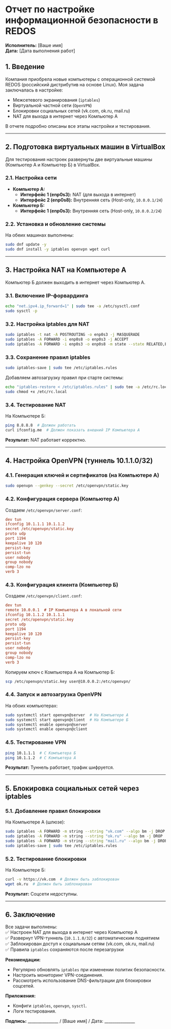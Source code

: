# **Отчет по настройке информационной безопасности в REDOS**  
**Исполнитель:** [Ваше имя]  
**Дата:** [Дата выполнения работ]  

## **1. Введение**  
Компания приобрела новые компьютеры с операционной системой REDOS (российский дистрибутив на основе Linux). Моя задача заключалась в настройке:  
- Межсетевого экранирования (`iptables`)  
- Виртуальной частной сети (`OpenVPN`)  
- Блокировки социальных сетей (vk.com, ok.ru, mail.ru)  
- NAT для выхода в интернет через Компьютер А  

В отчете подробно описаны все этапы настройки и тестирования.  

---

## **2. Подготовка виртуальных машин в VirtualBox**  
Для тестирования настроек развернуты две виртуальные машины (Компьютер А и Компьютер Б) в VirtualBox.  

### **2.1. Настройка сети**  
- **Компьютер А:**  
  - **Интерфейс 1 (enp0s3):** NAT (для выхода в интернет)  
  - **Интерфейс 2 (enp0s8):** Внутренняя сеть (Host-only, `10.0.0.1/24`)  
- **Компьютер Б:**  
  - **Интерфейс 1 (enp0s3):** Внутренняя сеть (Host-only, `10.0.0.2/24`)  

### **2.2. Установка и обновление системы**  
На обеих машинах выполнены:  
```bash
sudo dnf update -y
sudo dnf install -y iptables openvpn wget curl
```

---

## **3. Настройка NAT на Компьютере А**  
Компьютер Б должен выходить в интернет через Компьютер А.  

### **3.1. Включение IP-форвардинга**  
```bash
echo "net.ipv4.ip_forward=1" | sudo tee -a /etc/sysctl.conf
sudo sysctl -p
```

### **3.2. Настройка iptables для NAT**  
```bash
sudo iptables -t nat -A POSTROUTING -o enp0s3 -j MASQUERADE
sudo iptables -A FORWARD -i enp0s8 -o enp0s3 -j ACCEPT
sudo iptables -A FORWARD -i enp0s3 -o enp0s8 -m state --state RELATED,ESTABLISHED -j ACCEPT
```

### **3.3. Сохранение правил iptables**  
```bash
sudo iptables-save | sudo tee /etc/iptables.rules
```
Добавляем автозагрузку правил при старте системы:  
```bash
echo "iptables-restore < /etc/iptables.rules" | sudo tee -a /etc/rc.local
sudo chmod +x /etc/rc.local
```

### **3.4. Тестирование NAT**  
На Компьютере Б:  
```bash
ping 8.8.8.8  # Должен работать
curl ifconfig.me  # Должен показать внешний IP Компьютера А
```
**Результат:** NAT работает корректно.  

---

## **4. Настройка OpenVPN (туннель 10.1.1.0/32)**  

### **4.1. Генерация ключей и сертификатов (на Компьютере А)**  
```bash
sudo openvpn --genkey --secret /etc/openvpn/static.key
```

### **4.2. Конфигурация сервера (Компьютер А)**  
Создаем `/etc/openvpn/server.conf`:  
```ini
dev tun
ifconfig 10.1.1.1 10.1.1.2
secret /etc/openvpn/static.key
proto udp
port 1194
keepalive 10 120
persist-key
persist-tun
user nobody
group nobody
comp-lzo no
verb 3
```

### **4.3. Конфигурация клиента (Компьютер Б)**  
Создаем `/etc/openvpn/client.conf`:  
```ini
dev tun
remote 10.0.0.1  # IP Компьютера А в локальной сети
ifconfig 10.1.1.2 10.1.1.1
secret /etc/openvpn/static.key
proto udp
port 1194
keepalive 10 120
persist-key
persist-tun
user nobody
group nobody
comp-lzo no
verb 3
```

Копируем ключ с Компьютера А на Компьютер Б:  
```bash
scp /etc/openvpn/static.key user@10.0.0.2:/etc/openvpn/
```

### **4.4. Запуск и автозагрузка OpenVPN**  
На обоих компьютерах:  
```bash
sudo systemctl start openvpn@server  # На Компьютере А
sudo systemctl start openvpn@client  # На Компьютере Б
sudo systemctl enable openvpn@server
sudo systemctl enable openvpn@client
```

### **4.5. Тестирование VPN**  
```bash
ping 10.1.1.1  # С Компьютера Б
ping 10.1.1.2  # С Компьютера А
```
**Результат:** Туннель работает, трафик шифруется.  

---

## **5. Блокировка социальных сетей через iptables**  

### **5.1. Добавление правил блокировки**  
На Компьютере А (шлюзе):  
```bash
sudo iptables -A FORWARD -m string --string "vk.com" --algo bm -j DROP
sudo iptables -A FORWARD -m string --string "ok.ru" --algo bm -j DROP
sudo iptables -A FORWARD -m string --string "mail.ru" --algo bm -j DROP
sudo iptables-save | sudo tee /etc/iptables.rules
```

### **5.2. Тестирование блокировки**  
На Компьютере Б:  
```bash
curl -v https://vk.com  # Должен быть заблокирован
wget ok.ru  # Должен быть заблокирован
```
**Результат:** Соцсети недоступны.  

---

## **6. Заключение**  
Все задачи выполнены:  
✅ Настроен NAT для выхода в интернет через Компьютер А  
✅ Развернут VPN-туннель (`10.1.1.0/32`) с автоматическим поднятием  
✅ Заблокирован доступ к социальным сетям (vk.com, ok.ru, mail.ru)  
✅ Правила `iptables` сохраняются после перезагрузки  

**Рекомендации:**  
- Регулярно обновлять `iptables` при изменении политик безопасности.  
- Настроить мониторинг VPN-соединения.  
- Рассмотреть использование DNS-фильтрации для блокировки соцсетей.  

**Приложения:**  
- Конфиги `iptables`, `openvpn`, `sysctl`.  
- Логи тестирования.  

**Подпись:** _______________ / [Ваше имя] / Дата: _______________

